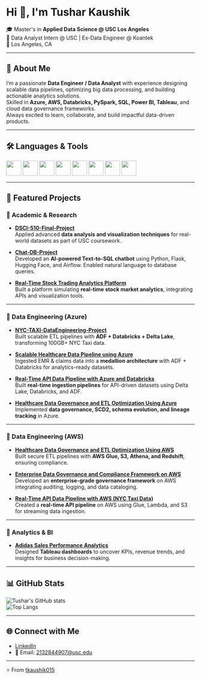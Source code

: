 # Hi 👋, I'm Tushar Kaushik  

🎓 Master's in **Applied Data Science @ USC Los Angeles**  
💼 Data Analyst Intern @ USC | Ex-Data Engineer @ Koantek  
📍 Los Angeles, CA  

---

## 🚀 About Me
I’m a passionate **Data Engineer / Data Analyst** with experience designing scalable data pipelines, optimizing big data processing, and building actionable analytics solutions.  
Skilled in **Azure, AWS, Databricks, PySpark, SQL, Power BI, Tableau**, and cloud data governance frameworks.  
Always excited to learn, collaborate, and build impactful data-driven products.

---

## 🛠️ Languages & Tools  
<p align="left">
<img src="https://cdn.jsdelivr.net/gh/devicons/devicon/icons/python/python-original.svg" width="40"/> 
<img src="https://cdn.jsdelivr.net/gh/devicons/devicon/icons/azure/azure-original.svg" width="40"/>
<img src="https://cdn.jsdelivr.net/gh/devicons/devicon/icons/amazonwebservices/amazonwebservices-original.svg" width="40"/>
<img src="https://cdn.jsdelivr.net/gh/devicons/devicon/icons/spark/spark-original.svg" width="40"/>
<img src="https://cdn.jsdelivr.net/gh/devicons/devicon/icons/sqlite/sqlite-original.svg" width="40"/>
<img src="https://cdn.jsdelivr.net/gh/devicons/devicon/icons/postgresql/postgresql-original.svg" width="40"/>
<img src="https://cdn.jsdelivr.net/gh/devicons/devicon/icons/tableau/tableau-original.svg" width="40"/>
<img src="https://cdn.jsdelivr.net/gh/devicons/devicon/icons/git/git-original.svg" width="40"/>
</p>

---

## 📌 Featured Projects  

### 🔹 Academic & Research
- [**DSCI-510-Final-Project**](https://github.com/tkaushik015/DSCI-510-Final-Project)  
  Applied advanced **data analysis and visualization techniques** for real-world datasets as part of USC coursework.

- [**Chat-DB-Project**](https://github.com/tkaushik015/Chat-DB-Project-main)  
  Developed an **AI-powered Text-to-SQL chatbot** using Python, Flask, Hugging Face, and Airflow. Enabled natural language to database queries.

- [**Real-Time Stock Trading Analytics Platform**](https://github.com/tkaushik015/Real-Time-Stock-Trading-Analytics-Platform)  
  Built a platform simulating **real-time stock market analytics**, integrating APIs and visualization tools.

---

### 🔹 Data Engineering (Azure)
- [**NYC-TAXI-DataEngineering-Project**](https://github.com/tkaushik015/NYC-TAXi-DataEngineering-Project)  
  Built scalable ETL pipelines with **ADF + Databricks + Delta Lake**, transforming 100GB+ NYC Taxi data.

- [**Scalable Healthcare Data Pipeline using Azure**](https://github.com/tkaushik015/Scalable-Healthcare-Data-Pipeline-using-Azure)  
  Ingested EMR & claims data into a **medallion architecture** with ADF + Databricks for analytics-ready datasets.

- [**Real-Time API Data Pipeline with Azure and Databricks**](https://github.com/tkaushik015/Real-Time-API-Data-Pipeline-with-Azure-and-Databricks)  
  Built **real-time ingestion pipelines** for API-driven datasets using Delta Lake, Databricks, and ADF.

- [**Healthcare Data Governance and ETL Optimization Using Azure**](https://github.com/tkaushik015/Healthcare-Data-Governance-and-ETL-Optimization-Using-Azure)  
  Implemented **data governance, SCD2, schema evolution, and lineage tracking** in Azure.

---

### 🔹 Data Engineering (AWS)
- [**Healthcare Data Governance and ETL Optimization Using AWS**](https://github.com/tkaushik015/Healthcare-Data-Governance-and-ETL-Optimization-Using-AWS)  
  Built secure ETL pipelines with **AWS Glue, S3, Athena, and Redshift**, ensuring compliance.

- [**Enterprise Data Governance and Compliance Framework on AWS**](https://github.com/tkaushik015/Enterprise-Data-Governance-and-Compliance-Framework-on-AWS)  
  Developed an **enterprise-grade governance framework** on AWS integrating auditing, logging, and data cataloging.

- [**Real-Time API Data Pipeline with AWS (NYC Taxi Data)**](https://github.com/tkaushik015/Real-Time-API-Data-Pipeline-with-AWS-NYC-Taxi-Data)  
  Created a **real-time API pipeline** on AWS using Glue, Lambda, and S3 for streaming data ingestion.

---

### 🔹 Analytics & BI
- [**Adidas Sales Performance Analytics**](https://github.com/tkaushik015/Adidas-Sales-Performance-Analytics-Insights-Driven-Decision-Making-with-Tableau)  
  Designed **Tableau dashboards** to uncover KPIs, revenue trends, and insights for business decision-making.

---

## 📊 GitHub Stats
![Tushar's GitHub stats](https://github-readme-stats.vercel.app/api?username=tkaushik015&show_icons=true&theme=radical)  
![Top Langs](https://github-readme-stats.vercel.app/api/top-langs/?username=tkaushik015&layout=compact&theme=radical)

---

## 🌐 Connect with Me
- [LinkedIn](https://www.linkedin.com/in/tushar-kaushik-493a8115a/)  
- 📧 Email: 2132844907@usc.edu  

---
⭐️ From [tkaushik015](https://github.com/tkaushik015)

